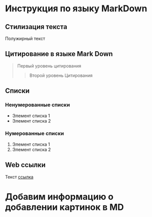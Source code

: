 # Инструкция по языку MarkDown

## Стилизация текста
Полужирный текст

## Цитирование в языке Mark Down
> Первый уровень цитирования
>> Второй уровень Цитирования

## Списки
### Ненумерованные списки
* Элемент списка 1
* Элемент списка 2

### Нумерованные списки
1. Элемент списка 1 
2. Элемент списка 2

## Web ссылки
Текст [ссылка](https://ya.ru "Всплывающая подсказка")

# Добавим информацию о добавлении картинок в MD